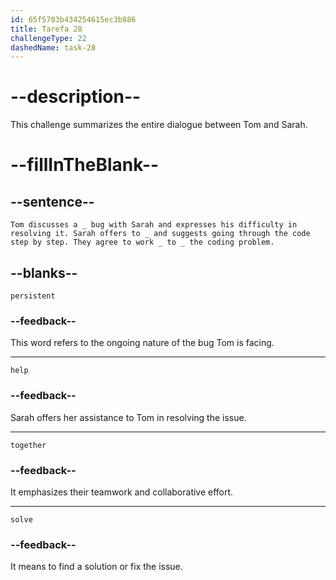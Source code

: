 ```yaml
---
id: 65f5703b434254615ec3b886
title: Tarefa 28
challengeType: 22
dashedName: task-28
---
```


<!--
AUDIO REFERENCE: 
entire dialogue
-->

# --description--

This challenge summarizes the entire dialogue between Tom and Sarah.

# --fillInTheBlank--

## --sentence--

`Tom discusses a _ bug with Sarah and expresses his difficulty in resolving it. Sarah offers to _ and suggests going through the code step by step. They agree to work _ to _ the coding problem.`

## --blanks--

`persistent`

### --feedback--

This word refers to the ongoing nature of the bug Tom is facing.

---

`help`

### --feedback--

Sarah offers her assistance to Tom in resolving the issue.

---

`together`

### --feedback--

It emphasizes their teamwork and collaborative effort.

---

`solve`

### --feedback--

It means to find a solution or fix the issue.
